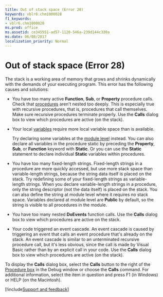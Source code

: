 ```yaml
---
title: Out of stack space (Error 28)
keywords: vblr6.chm1000028
f1_keywords:
- vblr6.chm1000028
ms.prod: office
ms.assetid: ce345551-ad57-1120-546a-239d144c330a
ms.date: 06/08/2017
localization_priority: Normal
---
```



# Out of stack space (Error 28)

The stack is a working area of memory that grows and shrinks dynamically with the demands of your executing program. This error has the following causes and solutions:

- You have too many active **Function**, **Sub**, or **Property** procedure calls. Check that [procedures](../../Glossary/vbe-glossary.md#procedure) aren't nested too deeply. This is especially true with recursive procedures, that is, procedures that call themselves. Make sure recursive procedures terminate properly. Use the **Calls** dialog box to view which procedures are active (on the stack).
    
- Your local [variables](../../Glossary/vbe-glossary.md#variable) require more local variable space than is available.
    
   Try declaring some variables at the [module level](../../Glossary/vbe-glossary.md#module-level) instead. You can also declare all variables in the procedure static by preceding the **Property**, **Sub**, or **Function** keyword with **Static**. Or you can use the **Static** statement to declare individual **Static** variables within procedures.
    
- You have too many fixed-length strings. Fixed-length strings in a procedure are more quickly accessed, but use more stack space than variable-length strings, because the string data itself is placed on the stack. Try redefining some of your fixed-length strings as variable-length strings. When you declare variable-length strings in a procedure, only the string descriptor (not the data itself) is placed on the stack. You can also define the string at module level where it requires no stack space. Variables declared at module level are **Public** by default, so the string is visible to all procedures in the module.
    
- You have too many nested **DoEvents** function calls. Use the **Calls** dialog box to view which procedures are active on the stack.
    
- Your code triggered an event cascade. An event cascade is caused by triggering an event that calls an event procedure that's already on the stack. An event cascade is similar to an unterminated recursive procedure call, but it's less obvious, since the call is made by Visual Basic rather than by an explicit call in your code. Use the **Calls** dialog box to view which procedures are active (on the stack).
    

To display the **Calls** dialog box, select the **Calls** button to the right of the [Procedure box](../../Glossary/vbe-glossary.md#procedure-box) in the Debug window or choose the **Calls** command. For additional information, select the item in question and press F1 (in Windows) or HELP (on the Macintosh).

[!include[Support and feedback](~/includes/feedback-boilerplate.md)]
